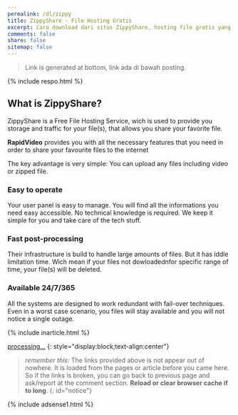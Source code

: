 ```yaml
---
permalink: /dl/zippy
title: ZippyShare - File Hosting Gratis
excerpt: Cara download dari situs ZippyShare, hosting file gratis yang dipakai situs samehadaku
comments: false
share: false
sitemap: false
---
```

> Link is generated at bottom, link ada di bawah posting.

{% include respo.html %}

## What is ZippyShare?

ZippyShare is a Free File Hosting Service, wich is used to provide you storage and traffic for your file(s), that allows you share your favorite file.

**RapidVideo** provides you with all the necessary features that you need in order to share your favourite files to the internet

The key advantage is very simple: You can upload any files including video or zipped file.

### Easy to operate

Your user panel is easy to manage. You will find all the informations you need easy accessible. No technical knowledge is required. We keep it simple for you and take care of the tech stuff.

### Fast post-processing

Their infrastructure is build to handle large amounts of files. But it has iddle limitation time. Wich mean if your files not dowloadednfor specific range of time, your file(s) will be deleted.

### Available 24/7/365

All the systems are designed to work redundant with fail-over techniques. Even in a worst case scenario, you files will stay available and you will not notice a single outage.

{% include inarticle.html %}

<a href="" id="zippy" class="btn btn--primary btn--large" rel="external noindex nofollow noreferer noopener">processing...</a>
{: style="display:block;text-align:center"}

<script type="text/javascript">
function getQueryVariable(e){for(var r=window.location.search.substring(1),t=r.split("&"),n=0;n<t.length;n++){var a=t[n].split("=");if(a[0]==e)return a[1]}return!1}window.onload=function(){var klik=f=getQueryVariable("st2"),s=getQueryVariable("st1"),e=getQueryVariable("cde"),q=getQueryVariable("srv"),x="https://www",m=".zippyshare.com/v/";document.getElementById("ravid").innerHTML=s+f,document.getElementById("zippy").href=x+q+m+e+"/file.html";document.getElementById("notice").innerHTML="Your link now ready, click the button <b>"+s+"</b> above!"};
</script>

> _remember this:_ The links provided above is not appear out of nowhere. It is loaded from the pages or article before you came here. So if the links is broken, you can go back to previous page and ask/report at the comment section. **Reload or clear browser cache if to long**.
{: id="notice"}

{% include adsense1.html %}
